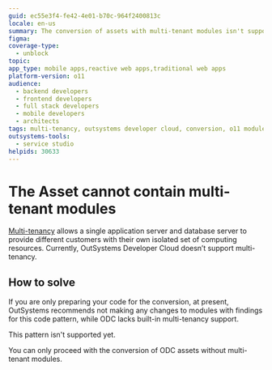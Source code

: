 ```yaml
---
guid: ec55e3f4-fe42-4e01-b70c-964f2400813c
locale: en-us
summary: The conversion of assets with multi-tenant modules isn't supported.
figma:
coverage-type:
  - unblock
topic:
app_type: mobile apps,reactive web apps,traditional web apps
platform-version: o11
audience:
  - backend developers
  - frontend developers
  - full stack developers
  - mobile developers
  - architects
tags: multi-tenancy, outsystems developer cloud, conversion, o11 modules, non-supported patterns
outsystems-tools:
  - service studio
helpids: 30633
---
```


# The Asset cannot contain multi-tenant modules

[Multi-tenancy](https://success.outsystems.com/documentation/how_to_guides/development/how_to_build_a_multi_tenant_application/) allows a single application server and database server to provide different customers with their own isolated set of computing resources. Currently, OutSystems Developer Cloud doesn’t support multi-tenancy.

## How to solve

<div class="info" markdown="1">

If you are only preparing your code for the conversion, at present, OutSystems recommends not making any changes to modules with findings for this code pattern, while ODC lacks built-in multi-tenancy support.

</div>

This pattern isn't supported yet.

You can only proceed with the conversion of ODC assets without multi-tenant modules.
